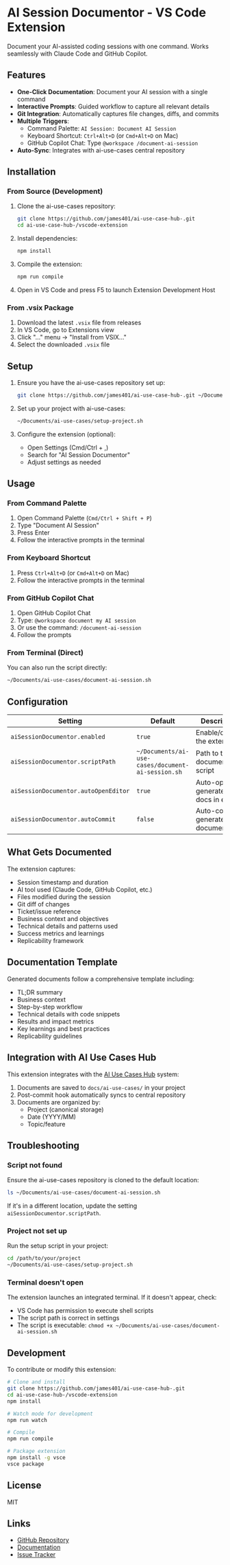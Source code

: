 # AI Session Documentor - VS Code Extension

Document your AI-assisted coding sessions with one command. Works seamlessly with Claude Code and GitHub Copilot.

## Features

- **One-Click Documentation**: Document your AI session with a single command
- **Interactive Prompts**: Guided workflow to capture all relevant details
- **Git Integration**: Automatically captures file changes, diffs, and commits
- **Multiple Triggers**:
  - Command Palette: `AI Session: Document AI Session`
  - Keyboard Shortcut: `Ctrl+Alt+D` (or `Cmd+Alt+D` on Mac)
  - GitHub Copilot Chat: Type `@workspace /document-ai-session`
- **Auto-Sync**: Integrates with ai-use-cases central repository

## Installation

### From Source (Development)

1. Clone the ai-use-cases repository:
   ```bash
   git clone https://github.com/james401/ai-use-case-hub-.git
   cd ai-use-case-hub-/vscode-extension
   ```

2. Install dependencies:
   ```bash
   npm install
   ```

3. Compile the extension:
   ```bash
   npm run compile
   ```

4. Open in VS Code and press F5 to launch Extension Development Host

### From .vsix Package

1. Download the latest `.vsix` file from releases
2. In VS Code, go to Extensions view
3. Click "..." menu → "Install from VSIX..."
4. Select the downloaded `.vsix` file

## Setup

1. Ensure you have the ai-use-cases repository set up:
   ```bash
   git clone https://github.com/james401/ai-use-case-hub-.git ~/Documents/ai-use-cases
   ```

2. Set up your project with ai-use-cases:
   ```bash
   ~/Documents/ai-use-cases/setup-project.sh
   ```

3. Configure the extension (optional):
   - Open Settings (Cmd/Ctrl + ,)
   - Search for "AI Session Documentor"
   - Adjust settings as needed

## Usage

### From Command Palette

1. Open Command Palette (`Cmd/Ctrl + Shift + P`)
2. Type "Document AI Session"
3. Press Enter
4. Follow the interactive prompts in the terminal

### From Keyboard Shortcut

1. Press `Ctrl+Alt+D` (or `Cmd+Alt+D` on Mac)
2. Follow the interactive prompts in the terminal

### From GitHub Copilot Chat

1. Open GitHub Copilot Chat
2. Type: `@workspace document my AI session`
3. Or use the command: `/document-ai-session`
4. Follow the prompts

### From Terminal (Direct)

You can also run the script directly:
```bash
~/Documents/ai-use-cases/document-ai-session.sh
```

## Configuration

| Setting | Default | Description |
|---------|---------|-------------|
| `aiSessionDocumentor.enabled` | `true` | Enable/disable the extension |
| `aiSessionDocumentor.scriptPath` | `~/Documents/ai-use-cases/document-ai-session.sh` | Path to the documentation script |
| `aiSessionDocumentor.autoOpenEditor` | `true` | Auto-open generated docs in editor |
| `aiSessionDocumentor.autoCommit` | `false` | Auto-commit generated documentation |

## What Gets Documented

The extension captures:
- Session timestamp and duration
- AI tool used (Claude Code, GitHub Copilot, etc.)
- Files modified during the session
- Git diff of changes
- Ticket/issue reference
- Business context and objectives
- Technical details and patterns used
- Success metrics and learnings
- Replicability framework

## Documentation Template

Generated documents follow a comprehensive template including:
- TL;DR summary
- Business context
- Step-by-step workflow
- Technical details with code snippets
- Results and impact metrics
- Key learnings and best practices
- Replicability guidelines

## Integration with AI Use Cases Hub

This extension integrates with the [AI Use Cases Hub](https://github.com/james401/ai-use-case-hub-) system:

1. Documents are saved to `docs/ai-use-cases/` in your project
2. Post-commit hook automatically syncs to central repository
3. Documents are organized by:
   - Project (canonical storage)
   - Date (YYYY/MM)
   - Topic/feature

## Troubleshooting

### Script not found

Ensure the ai-use-cases repository is cloned to the default location:
```bash
ls ~/Documents/ai-use-cases/document-ai-session.sh
```

If it's in a different location, update the setting `aiSessionDocumentor.scriptPath`.

### Project not set up

Run the setup script in your project:
```bash
cd /path/to/your/project
~/Documents/ai-use-cases/setup-project.sh
```

### Terminal doesn't open

The extension launches an integrated terminal. If it doesn't appear, check:
- VS Code has permission to execute shell scripts
- The script path is correct in settings
- The script is executable: `chmod +x ~/Documents/ai-use-cases/document-ai-session.sh`

## Development

To contribute or modify this extension:

```bash
# Clone and install
git clone https://github.com/james401/ai-use-case-hub-.git
cd ai-use-case-hub-/vscode-extension
npm install

# Watch mode for development
npm run watch

# Compile
npm run compile

# Package extension
npm install -g vsce
vsce package
```

## License

MIT

## Links

- [GitHub Repository](https://github.com/james401/ai-use-case-hub-)
- [Documentation](https://github.com/james401/ai-use-case-hub-/blob/main/README.md)
- [Issue Tracker](https://github.com/james401/ai-use-case-hub-/issues)
